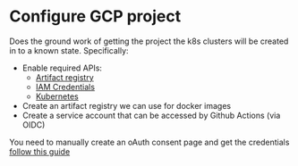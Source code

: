 # Configure GCP project

Does the ground work of getting the project the k8s clusters will be created in
to a known state. Specifically:

* Enable required APIs:
  - [Artifact registry](https://console.cloud.google.com/apis/library/artifactregistry.googleapis.com)
  - [IAM Credentials](https://console.cloud.google.com/apis/library/iamcredentials.googleapis.com)
  - [Kubernetes](https://console.cloud.google.com/apis/library/container.googleapis.com)
* Create an artifact registry we can use for docker images
* Create a service account that can be accessed by Github Actions (via OIDC)

You need to manually create an oAuth consent page and get the credentials
[follow this guide](https://cloud.google.com/iap/docs/enabling-kubernetes-howto#enabling_iap)
